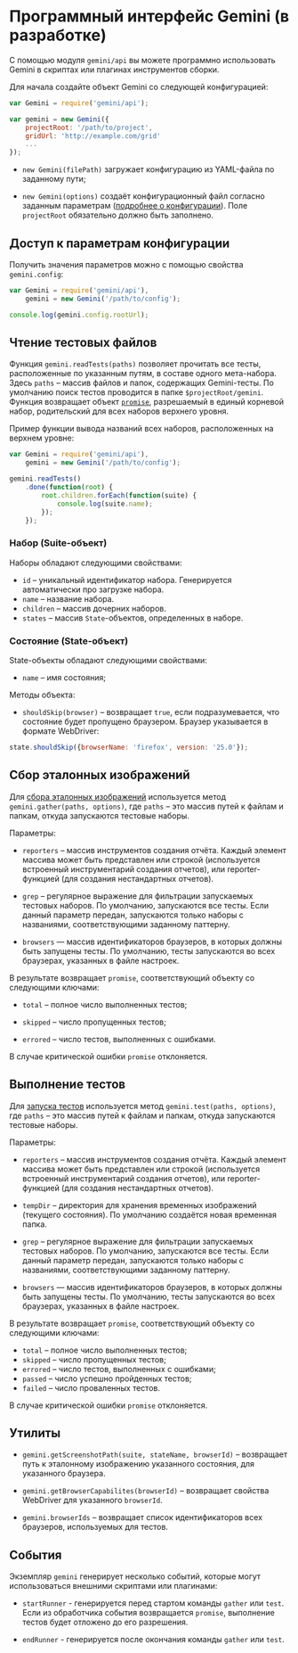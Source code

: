 # Программный интерфейс Gemini (в разработке)

С помощью модуля `gemini/api` вы можете программно использовать Gemini
в скриптах или плагинах инструментов сборки.

Для начала создайте объект Gemini со следующей конфигурацией:

```javascript
var Gemini = require('gemini/api');

var gemini = new Gemini({
    projectRoot: '/path/to/project',
    gridUrl: 'http://example.com/grid'
    ...
});
```

* `new Gemini(filePath)` загружает конфигурацию из YAML-файла по заданному
  пути;

* `new Gemini(options)` создаёт конфигурационный файл согласно заданным
  параметрам ([подробнее о конфигурации](./config.ru.md)). Поле
  `projectRoot` обязательно должно быть заполнено.

## Доступ к параметрам конфигурации

Получить значения параметров можно с помощью свойства `gemini.config`:

```javascript
var Gemini = require('gemini/api'),
    gemini = new Gemini('/path/to/config');

console.log(gemini.config.rootUrl);
```

## Чтение тестовых файлов

Функция `gemini.readTests(paths)` позволяет прочитать все тесты, расположенные
по указанным путям, в составе одного мета-набора. Здесь `paths` – массив
файлов и папок, содержащих Gemini-тесты. По умолчанию поиск тестов проводится
в папке `$projectRoot/gemini`. Функция возвращает объект
[`promise`](https://github.com/promises-aplus/promises-spec), разрешаемый
в единый корневой набор, родительский для всех наборов верхнего уровня.

Пример функции вывода названий всех наборов, расположенных на верхнем уровне:

```javascript
var Gemini = require('gemini/api'),
    gemini = new Gemini('/path/to/config');

gemini.readTests()
    .done(function(root) {
        root.children.forEach(function(suite) {
            console.log(suite.name);
        });
    });
```
### Набор (Suite-объект)

Наборы обладают следующими свойствами:

* `id` – уникальный идентификатор набора. Генерируется автоматически про
  загрузке набора.
* `name` – название набора.
* `children` – массив дочерних наборов.
* `states` – массив `State`-объектов, определенных в наборе.

### Состояние (State-объект)

State-объекты обладают следующими свойствами:

* `name` – имя состояния;

Методы объекта:

* `shouldSkip(browser)` – возвращает `true`, если подразумевается, что
  состояние будет пропущено браузером. Браузер указывается в формате
  WebDriver:

```javascript
state.shouldSkip({browserName: 'firefox', version: '25.0'});
```

## Сбор эталонных изображений

Для [сбора эталонных изображений](./config.ru.md#ref-shots) используется
метод `gemini.gather(paths, options)`, где `paths` – это массив путей к файлам
и папкам, откуда запускаются тестовые наборы.

Параметры:

* `reporters` – массив инструментов создания отчёта. Каждый элемент массива
  может быть представлен или строкой (используется встроенный инструментарий
  создания отчетов), или reporter-функцией (для создания нестандартных
  отчетов).

* `grep` – регулярное выражение для фильтрации запускаемых тестовых наборов.
  По умолчанию, запускаются все тесты. Если данный параметр передан,
  запускаются только наборы с названиями, соответствующими заданному паттерну.

* `browsers` — массив идентификаторов браузеров, в которых должны быть
  запущены тесты. По умолчанию, тесты запускаются во всех браузерах, указанных
  в файле настроек.

В результате возвращает `promise`, соответствующий объекту со следующими
ключами:

* `total` – полное число выполненных тестов;

* `skipped` – число пропущенных тестов;

* `errored` – число тестов, выполненных с ошибками.

В случае критической ошибки `promise` отклоняется.

##  Выполнение тестов

Для [запуска тестов](./config.ru.md#tests-exe) используется метод
`gemini.test(paths, options)`, где `paths` – это массив путей к файлам
и папкам, откуда запускаются тестовые наборы.

Параметры:

* `reporters` – массив инструментов создания отчёта. Каждый элемент массива
  может быть представлен или строкой (используется встроенный инструментарий
  создания отчетов), или reporter-функцией (для создания нестандартных
  отчетов).

* `tempDir` – директория для хранения временных изображений (текущего
  состояния). По умолчанию создаётся новая временная папка.

* `grep` – регулярное выражение для фильтрации запускаемых тестовых наборов.
  По умолчанию, запускаются все тесты. Если данный параметр передан,
  запускаются только наборы с названиями, соответствующими заданному паттерну.

* `browsers` — массив идентификаторов браузеров, в которых должны быть
  запущены тесты. По умолчанию, тесты запускаются во всех браузерах, указанных
  в файле настроек.

В результате возвращает `promise`, соответствующий объекту со следующими
ключами:

* `total` – полное число выполненных тестов;
* `skipped` – число пропущенных тестов;
* `errored` – число тестов, выполненных с ошибками;
* `passed` – число успешно пройденных тестов;
* `failed` – число проваленных тестов.

В случае критической ошибки `promise` отклоняется.

## Утилиты

* `gemini.getScreenshotPath(suite, stateName, browserId)` – возвращает путь
  к эталонному изображению указанного состояния, для указанного браузера.

* `gemini.getBrowserCapabilites(browserId)` – возвращает свойства WebDriver
  для указанного `browserId`.

* `gemini.browserIds` – возвращает список идентификаторов всех браузеров,
  используемых для тестов.

## События

Экземпляр `gemini` генерирует несколько событий, которые могут использоваться
внешними скриптами или плагинами:

* `startRunner` - генерируется перед стартом команды `gather` или `test`. Если
  из обработчика события возвращается `promise`, выполнение тестов будет
  отложено до его разрешения.

* `endRunner` - генерируется после окончания команды `gather` или `test`.
